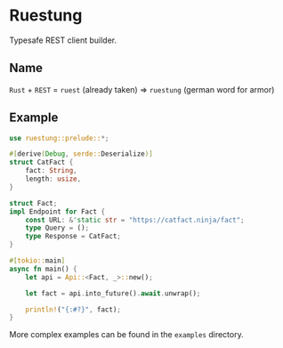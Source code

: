 # Ruestung

Typesafe REST client builder.

## Name

`Rust` + `REST` = `ruest` (already taken) => `ruestung` (german word for armor)

## Example

```rust
use ruestung::prelude::*;

#[derive(Debug, serde::Deserialize)]
struct CatFact {
    fact: String,
    length: usize,
}

struct Fact;
impl Endpoint for Fact {
    const URL: &'static str = "https://catfact.ninja/fact";
    type Query = ();
    type Response = CatFact;
}

#[tokio::main]
async fn main() {
    let api = Api::<Fact, _>::new();

    let fact = api.into_future().await.unwrap();

    println!("{:#?}", fact);
}
```

More complex examples can be found in the `examples` directory.
